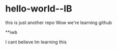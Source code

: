 # hello-world--IB
this is just another repo
Wow we're learning github


**iwb


I cant believe Im learning this 
